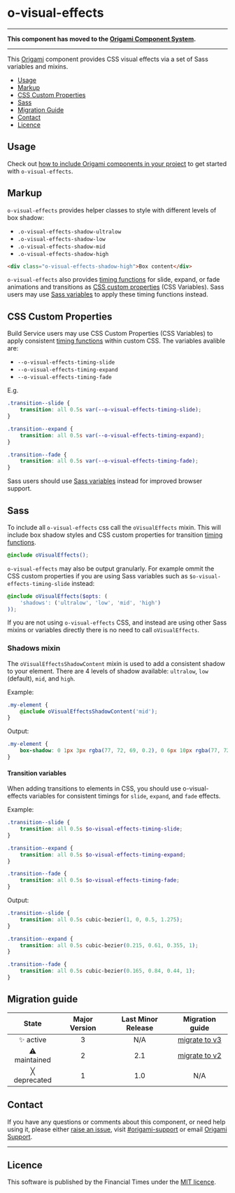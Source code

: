 # o-visual-effects

***

**This component has moved to the [Origami Component System](https://github.com/Financial-Times/origami).**

***

This [Origami](http://origami.ft.com/) component provides CSS visual effects via a set of Sass variables and mixins.

-   [Usage](#usage)
-   [Markup](#markup)
-   [CSS Custom Properties](#css-custom-properties)
-   [Sass](#sass)
-   [Migration Guide](#migration-guide)
-   [Contact](#contact)
-   [Licence](#licence)

## Usage

Check out [how to include Origami components in your project](https://origami.ft.com/docs/components/#including-origami-components-in-your-project) to get started with `o-visual-effects`.

## Markup

`o-visual-effects` provides helper classes to style with different levels of box shadow:
-   `.o-visual-effects-shadow-ultralow`
-   `.o-visual-effects-shadow-low`
-   `.o-visual-effects-shadow-mid`
-   `.o-visual-effects-shadow-high`

```html
<div class="o-visual-effects-shadow-high">Box content</div>
```

`o-visual-effects` also provides [timing functions](https://developer.mozilla.org/en-US/docs/Web/CSS/transition-timing-function) for slide, expand, or fade animations and transitions as [CSS custom properties](#css-custom-properties) (CSS Variables). Sass users may use [Sass variables](#sass) to apply these timing functions instead.

## CSS Custom Properties

Build Service users may use CSS Custom Properties (CSS Variables) to apply consistent [timing functions](https://developer.mozilla.org/en-US/docs/Web/CSS/transition-timing-function) within custom CSS. The variables avalible are:

-   `--o-visual-effects-timing-slide`
-   `--o-visual-effects-timing-expand`
-   `--o-visual-effects-timing-fade`

E.g.
```css
.transition--slide {
	transition: all 0.5s var(--o-visual-effects-timing-slide);
}

.transition--expand {
	transition: all 0.5s var(--o-visual-effects-timing-expand);
}

.transition--fade {
	transition: all 0.5s var(--o-visual-effects-timing-fade);
}
```

Sass users should use [Sass variables](#sass) instead for improved browser support.

## Sass

To include all `o-visual-effects` css call the `oVisualEffects` mixin. This will include box shadow styles and CSS custom properties for transition [timing functions](https://developer.mozilla.org/en-US/docs/Web/CSS/transition-timing-function).

```scss
@include oVisualEffects();
```

`o-visual-effects` may also be output granularly. For example ommit the CSS custom properties if you are using Sass variables such as `$o-visual-effects-timing-slide` instead:

```scss
@include oVisualEffects($opts: (
	'shadows': ('ultralow', 'low', 'mid', 'high')
));
```

If you are not using `o-visual-effects` CSS, and instead are using other Sass mixins or variables directly there is no need to call `oVisualEffects`.

### Shadows mixin

The `oVisualEffectsShadowContent` mixin is used to add a consistent shadow to your element. There are 4 levels of shadow available: `ultralow`, `low` (default), `mid`, and `high`.

Example:

```scss
.my-element {
	@include oVisualEffectsShadowContent('mid');
}
```

Output:

```css
.my-element {
	box-shadow: 0 1px 3px rgba(77, 72, 69, 0.2), 0 6px 10px rgba(77, 72, 69, 0.15);
}
```

#### Transition variables

When adding transitions to elements in CSS, you should use o-visual-effects variables for consistent timings for `slide`, `expand`, and `fade` effects.

Example:

```scss
.transition--slide {
	transition: all 0.5s $o-visual-effects-timing-slide;
}

.transition--expand {
	transition: all 0.5s $o-visual-effects-timing-expand;
}

.transition--fade {
	transition: all 0.5s $o-visual-effects-timing-fade;
}
```

Output:

```css
.transition--slide {
	transition: all 0.5s cubic-bezier(1, 0, 0.5, 1.275);
}

.transition--expand {
	transition: all 0.5s cubic-bezier(0.215, 0.61, 0.355, 1);
}

.transition--fade {
	transition: all 0.5s cubic-bezier(0.165, 0.84, 0.44, 1);
}
```

## Migration guide

State | Major Version | Last Minor Release | Migration guide |
:---: | :---: | :---: | :---:
✨ active | 3 | N/A | [migrate to v3](MIGRATION.md#migrating-from-v2-to-v3) |
⚠ maintained | 2 | 2.1 | [migrate to v2](MIGRATION.md#migrating-from-v1-to-v2) |
╳ deprecated | 1 | 1.0 | N/A |


## Contact

If you have any questions or comments about this component, or need help using it, please either [raise an issue](https://github.com/Financial-Times/o-visual-effects/issues), visit [#origami-support](https://financialtimes.slack.com/messages/origami-support/) or email [Origami Support](mailto:origami-support@ft.com).

***

## Licence

This software is published by the Financial Times under the [MIT licence](http://opensource.org/licenses/MIT).
